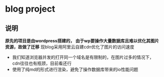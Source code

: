 # blog project

## 说明
**原先的项目是由wordpress搭建的， 由于wp要操作大量数据库且难以优化其图片资源，故做了迁移**
现blog采用阿里云自建cdn优化了图片的访问速度
-  我们知道浏览器并发的打开同一个域名是有限制的，在图片过多的情况下，cdn往往也有瓶颈，目前看还行
-  使用了纯md的形式进行渲染，避免了操作数据库带来的io性能问题


